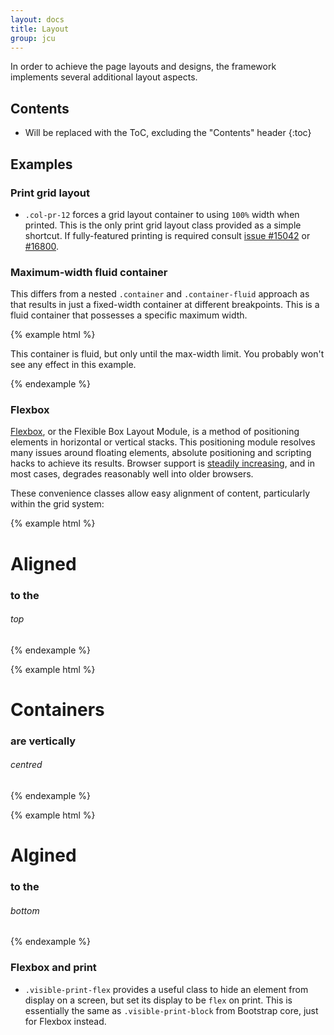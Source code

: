 ```yaml
---
layout: docs
title: Layout
group: jcu
---
```


In order to achieve the page layouts and designs, the framework implements
several additional layout aspects.

## Contents

* Will be replaced with the ToC, excluding the "Contents" header
{:toc}

## Examples

### Print grid layout

* `.col-pr-12` forces a grid layout container to using `100%` width when
  printed. This is the only print grid layout class provided as a simple
  shortcut.  If fully-featured printing is required consult [issue
  #15042](https://github.com/twbs/bootstrap/issues/15042) or
  [#16800](https://github.com/twbs/bootstrap/issues/16800).

### Maximum-width fluid container

This differs from a nested `.container` and `.container-fluid` approach as that
results in just a fixed-width container at different breakpoints.  This is a
fluid container that possesses a specific maximum width.

{% example html %}
<div class="container-fluid container-fluid--max-width">
  <p>This container is fluid, but only until the max-width limit.  You probably
  won't see any effect in this example.</p>
</div>
{% endexample %}


### Flexbox

[Flexbox](https://developer.mozilla.org/en-US/docs/Web/CSS/CSS_Flexible_Box_Layout),
or the Flexible Box Layout Module, is a method of positioning elements
in horizontal or vertical stacks.  This positioning module resolves many issues
around floating elements, absolute positioning and scripting hacks to achieve
its results.  Browser support is [steadily
increasing](http://caniuse.com/#search=flexbox), and in most cases, degrades
reasonably well into older browsers.

These convenience classes allow easy alignment of content, particularly within
the grid system:

{% example html %}
<div class="row flex-items-start">
  <div class="col-xs-4 jcu-bg--black"><h1>Aligned</h1></div>
  <div class="col-xs-4 jcu-bg--blue"><h3>to the</h3></div>
  <div class="col-xs-4 jcu-bg--green"><h6>top</h6></div>
</div>
{% endexample %}

{% example html %}
<div class="row flex-items-center">
  <div class="col-xs-4 jcu-bg--black"><h1>Containers</h1></div>
  <div class="col-xs-4 jcu-bg--blue"><h3>are vertically</h3></div>
  <div class="col-xs-4 jcu-bg--green"><h6>centred</h6></div>
</div>
{% endexample %}

{% example html %}
<div class="row flex-items-end">
  <div class="col-xs-4 jcu-bg--black"><h1>Algined</h1></div>
  <div class="col-xs-4 jcu-bg--blue"><h3>to the</h3></div>
  <div class="col-xs-4 jcu-bg--green"><h6>bottom</h6></div>
</div>
{% endexample %}

### Flexbox and print

* `.visible-print-flex` provides a useful class to hide an element from display
  on a screen, but set its display to be `flex` on print.  This is essentially
  the same as `.visible-print-block` from Bootstrap core, just for Flexbox
  instead.
